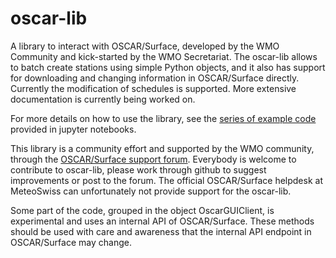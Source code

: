 # oscar-lib

A library to interact with OSCAR/Surface, developed by the WMO Community and kick-started by the WMO Secretariat. The oscar-lib allows to batch create stations using simple Python objects, and it also has support for downloading and changing information in OSCAR/Surface directly. Currently the modification of schedules is supported. More extensive documentation is currently being worked on.

For more details on how to use the library, see the [series of example code](https://github.com/kurt-hectic/wmo-notebooks) provided in jupyter notebooks.

This library is a community effort and supported by the WMO community, through the [OSCAR/Surface support forum](https://etrp.wmo.int/mod/forum/view.php?id=10062). Everybody is welcome to contribute to oscar-lib, please work through github to suggest improvements or post to the forum. The official OSCAR/Surface helpdesk at MeteoSwiss can unfortunately not provide support for the oscar-lib.

Some part of the code, grouped in the object OscarGUIClient, is experimental and uses an internal API of OSCAR/Surface. These methods should be used with care and awareness that the internal API endpoint in OSCAR/Surface may change.
